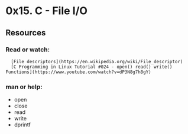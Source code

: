 # 0x15. C - File I/O
## Resources 
### Read or watch:
      [File descriptors](https://en.wikipedia.org/wiki/File_descriptor)
      [C Programming in Linux Tutorial #024 - open() read() write() Functions](https://www.youtube.com/watch?v=dP3N8g7h8gY)

### man or help:
   - open
   - close
   - read
   - write
   - dprintf

